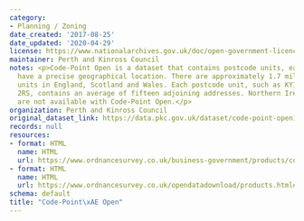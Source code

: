 ```yaml
---
category:
- Planning / Zoning
date_created: '2017-08-25'
date_updated: '2020-04-29'
license: https://www.nationalarchives.gov.uk/doc/open-government-licence/version/3/
maintainer: Perth and Kinross Council
notes: <p>Code-Point Open is a dataset that contains postcode units, each of which
  have a precise geographical location. There are approximately 1.7 million postcode
  units in England, Scotland and Wales. Each postcode unit, such as KY12 8UP or PO14
  2RS, contains an average of fifteen adjoining addresses. Northern Ireland postcodes
  are not available with Code-Point Open.</p>
organization: Perth and Kinross Council
original_dataset_link: https://data.pkc.gov.uk/dataset/code-point-open1
records: null
resources:
- format: HTML
  name: HTML
  url: https://www.ordnancesurvey.co.uk/business-government/products/code-point-open
- format: HTML
  name: HTML
  url: https://www.ordnancesurvey.co.uk/opendatadownload/products.html#CODEPO
schema: default
title: "Code-Point\xAE Open"
---
```


